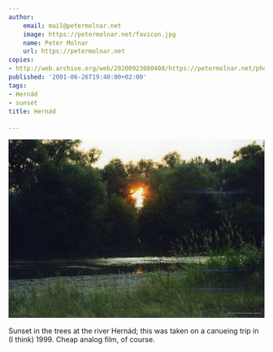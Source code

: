 ```yaml
---
author:
    email: mail@petermolnar.net
    image: https://petermolnar.net/favicon.jpg
    name: Peter Molnar
    url: https://petermolnar.net
copies:
- http://web.archive.org/web/20200923080408/https://petermolnar.net/photo/hernad/
published: '2001-06-26T19:40:00+02:00'
tags:
- Hernád
- sunset
title: Hernád

---
```


![](./hernad.jpg)

Sunset in the trees at the river Hernád; this was taken on a canueing
trip in (I think) 1999. Cheap analog film, of course.